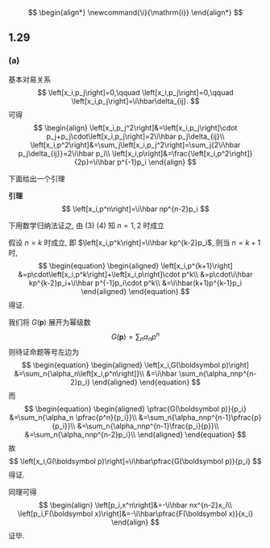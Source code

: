 $$
\begin{align*}
\newcommand{\i}{\mathrm{i}}
\end{align*}
$$

## 1.29

### (a)

基本对易关系
$$
\left[x_i,p_j\right]=0,\qquad
\left[x_i,p_j\right]=0,\qquad
\left[x_i,p_j\right]=\i\hbar\delta_{ij}.
$$
可得
$$
\begin{align}
\left[x_i,p_j^2\right]&=\left[x_i,p_j\right]\cdot p_j+p_j\cdot\left[x_i,p_j\right]=2\i\hbar p_j\delta_{ij}\\
\left[x_i,p^2\right]&=\sum_j\left[x_i,p_j^2\right]=\sum_j{2\i\hbar p_j\delta_{ij}}=2\i\hbar p_i\\
\left[x_i,p\right]&=\frac{\left[x_i,p^2\right]}{2p}=\i\hbar p^{-1}p_i
\end{align}
$$

下面给出一个引理

**引理**
$$
\left[x_i,p^n\right]=\i\hbar np^{n-2}p_i
$$

下用数学归纳法证之, 由 (3) (4) 知 $n = 1, 2$ 时成立

假设 $n = k$ 时成立, 即 $\left[x_i,p^k\right]=\i\hbar kp^{k-2}p_i$, 则当 $n=k+1$ 时,
$$
\begin{equation}
\begin{aligned}
\left[x_i,p^{k+1}\right]
&=p\cdot\left[x_i,p^k\right]+\left[x_i,p\right]\cdot p^k\\
&=p\cdot\i\hbar kp^{k-2}p_i+\i\hbar p^{-1}p_i\cdot p^k\\
&=\i\hbar(k+1)p^{k-1}p_i
\end{aligned}
\end{equation}
$$
得证.

我们将 $G(\boldsymbol{p})$ 展开为幂级数
$$
G(\boldsymbol p)=\sum_n
{
	\alpha_n  p^n
}
$$
则待证命题等号左边为
$$
\begin{equation}
\begin{aligned}
\left[x_i,G(\boldsymbol p)\right]
&=\sum_n{\alpha_n\left[x_i,p^n\right]}\\
&=\i\hbar \sum_n{\alpha_nnp^{n-2}p_i}
\end{aligned}
\end{equation}
$$
而
$$
\begin{equation}
\begin{aligned}
\pfrac{G(\boldsymbol p)}{p_i}
&=\sum_n{\alpha_n \pfrac{p^n}{p_i}}\\
&=\sum_n{\alpha_nnp^{n-1}\pfrac{p}{p_i}}\\
&=\sum_n{\alpha_nnp^{n-1}\frac{p_i}{p}}\\
&=\sum_n{\alpha_nnp^{n-2}p_i}\\
\end{aligned}
\end{equation}
$$
故
$$
\left[x_i,G(\boldsymbol p)\right]=\i\hbar\pfrac{G(\boldsymbol p)}{p_i}
$$
得证.

同理可得
$$
\begin{align}
\left[p_i,x^n\right]&=-\i\hbar nx^{n-2}x_i\\
\left[p_i,F(\boldsymbol x)\right]&=-\i\hbar\pfrac{F(\boldsymbol x)}{x_i}
\end{align}
$$
证毕.